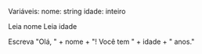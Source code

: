 Variáveis:
      nome: string
      idade: inteiro

   Leia nome
   Leia idade

   Escreva "Olá, " + nome + "! Você tem " + idade + " anos."
